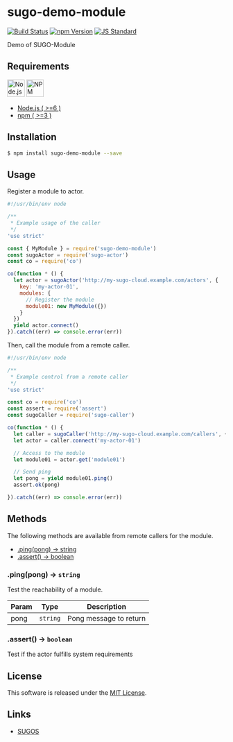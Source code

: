 sugo-demo-module
==========

<!---
This file is generated by ape-tmpl. Do not update manually.
--->

<!-- Badge Start -->
<a name="badges"></a>

[![Build Status][bd_travis_com_shield_url]][bd_travis_com_url]
[![npm Version][bd_npm_shield_url]][bd_npm_url]
[![JS Standard][bd_standard_shield_url]][bd_standard_url]

[bd_repo_url]: https://github.com/realglobe-Inc/sugo-demo-module
[bd_travis_url]: http://travis-ci.org/realglobe-Inc/sugo-demo-module
[bd_travis_shield_url]: http://img.shields.io/travis/realglobe-Inc/sugo-demo-module.svg?style=flat
[bd_travis_com_url]: http://travis-ci.com/realglobe-Inc/sugo-demo-module
[bd_travis_com_shield_url]: https://api.travis-ci.com/realglobe-Inc/sugo-demo-module.svg?token=aeFzCpBZebyaRijpCFmm
[bd_license_url]: https://github.com/realglobe-Inc/sugo-demo-module/blob/master/LICENSE
[bd_codeclimate_url]: http://codeclimate.com/github/realglobe-Inc/sugo-demo-module
[bd_codeclimate_shield_url]: http://img.shields.io/codeclimate/github/realglobe-Inc/sugo-demo-module.svg?style=flat
[bd_codeclimate_coverage_shield_url]: http://img.shields.io/codeclimate/coverage/github/realglobe-Inc/sugo-demo-module.svg?style=flat
[bd_gemnasium_url]: https://gemnasium.com/realglobe-Inc/sugo-demo-module
[bd_gemnasium_shield_url]: https://gemnasium.com/realglobe-Inc/sugo-demo-module.svg
[bd_npm_url]: http://www.npmjs.org/package/sugo-demo-module
[bd_npm_shield_url]: http://img.shields.io/npm/v/sugo-demo-module.svg?style=flat
[bd_standard_url]: http://standardjs.com/
[bd_standard_shield_url]: https://img.shields.io/badge/code%20style-standard-brightgreen.svg

<!-- Badge End -->


<!-- Description Start -->
<a name="description"></a>

Demo of SUGO-Module

<!-- Description End -->


<!-- Overview Start -->
<a name="overview"></a>



<!-- Overview End -->


<!-- Sections Start -->
<a name="sections"></a>

<!-- Section from "doc/guides/00.Requirements.md.hbs" Start -->

<a name="section-doc-guides-00-requirements-md"></a>

Requirements
-----

<a href="https://nodejs.org">
  <img src="https://realglobe-inc.github.io/sugos-assets/images/nodejs-banner.png"
       alt="Node.js"
       height="40"
       style="height:40px"
  /></a>
<a href="https://docs.npmjs.com/">
  <img src="https://realglobe-inc.github.io/sugos-assets/images/npm-banner.png"
       alt="NPM"
       height="40"
       style="height:40px"
  /></a>

+ [Node.js ( >=6 )][node_download_url]
+ [npm ( >=3 )][npm_url]

[node_download_url]: https://nodejs.org/en/download/
[npm_url]: https://docs.npmjs.com/


<!-- Section from "doc/guides/00.Requirements.md.hbs" End -->

<!-- Section from "doc/guides/01.Installation.md.hbs" Start -->

<a name="section-doc-guides-01-installation-md"></a>

Installation
-----

```bash
$ npm install sugo-demo-module --save
```


<!-- Section from "doc/guides/01.Installation.md.hbs" End -->

<!-- Section from "doc/guides/02.Usage.md.hbs" Start -->

<a name="section-doc-guides-02-usage-md"></a>

Usage
---------

Register a module to actor.

```javascript
#!/usr/bin/env node

/**
 * Example usage of the caller
 */
'use strict'

const { MyModule } = require('sugo-demo-module')
const sugoActor = require('sugo-actor')
const co = require('co')

co(function * () {
  let actor = sugoActor('http://my-sugo-cloud.example.com/actors', {
    key: 'my-actor-01',
    modules: {
      // Register the module
      module01: new MyModule({})
    }
  })
  yield actor.connect()
}).catch((err) => console.error(err))

```

Then, call the module from a remote caller.

```javascript
#!/usr/bin/env node

/**
 * Example control from a remote caller
 */
'use strict'

const co = require('co')
const assert = require('assert')
const sugoCaller = require('sugo-caller')

co(function * () {
  let caller = sugoCaller('http://my-sugo-cloud.example.com/callers', {})
  let actor = caller.connect('my-actor-01')

  // Access to the module
  let module01 = actor.get('module01')

  // Send ping
  let pong = yield module01.ping()
  assert.ok(pong)

}).catch((err) => console.error(err))

```

<!-- Section from "doc/guides/02.Usage.md.hbs" End -->

<!-- Section from "doc/guides/03.Methods.md.hbs" Start -->

<a name="section-doc-guides-03-methods-md"></a>

Methods
---------

The following methods are available from remote callers for the module.

+ [.ping(pong) -> string](#method-ping)
+ [.assert() -> boolean](#method-assert)

<a name="method-ping"></a>
### .ping(pong) -> <code>string</code>

Test the reachability of a module.

| Param | Type | Description |
| ----- | ---- | ----------- |
| pong  | <code>string</code> | Pong message to return |

<a name="method-assert"></a>
### .assert() -> <code>boolean</code>

Test if the actor fulfills system requirements



<!-- Section from "doc/guides/03.Methods.md.hbs" End -->

<!-- Section from "doc/guides/04.Events.md.hbs" Start -->

<a name="section-doc-guides-04-events-md"></a>



<!-- Section from "doc/guides/04.Events.md.hbs" End -->


<!-- Sections Start -->


<!-- LICENSE Start -->
<a name="license"></a>

License
-------
This software is released under the [MIT License](https://github.com/realglobe-Inc/sugo-demo-module/blob/master/LICENSE).

<!-- LICENSE End -->


<!-- Links Start -->
<a name="links"></a>

Links
------

+ [SUGOS][sugos_url]

[sugos_url]: https://github.com/realglobe-Inc/sugos

<!-- Links End -->
